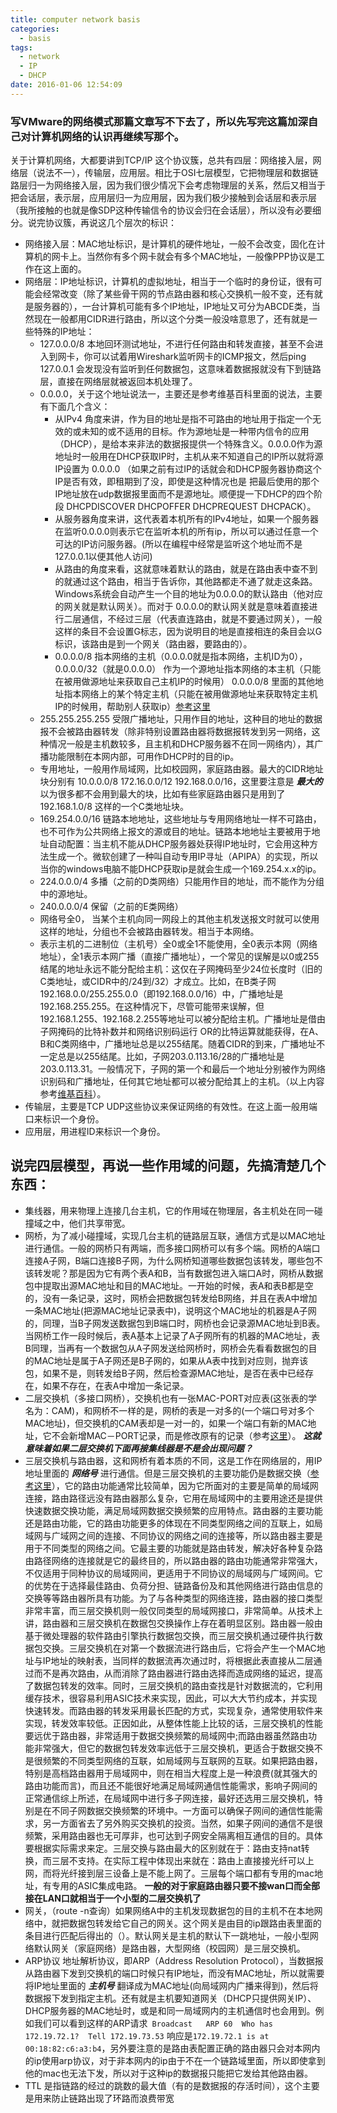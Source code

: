 ```yaml
---
title: computer network basis
categories:
  - basis
tags:
  - network
  - IP
  - DHCP
date: 2016-01-06 12:54:09
---
```


### 写VMware的网络模式那篇文章写不下去了，所以先写完这篇加深自己对计算机网络的认识再继续写那个。

关于计算机网络，大都要讲到TCP/IP 这个协议簇，总共有四层：网络接入层，网络层（说法不一），传输层，应用层。相比于OSI七层模型，它把物理层和数据链路层归一为网络接入层，因为我们很少情况下会考虑物理层的关系，然后又相当于把会话层，表示层，应用层归一为应用层，因为我们极少接触到会话层和表示层（我所接触的也就是像SDP这种传输信令的协议会归在会话层），所以没有必要细分。说完协议簇，再说这几个层次的标识：
<!--more-->
  * 网络接入层：MAC地址标识，是计算机的硬件地址，一般不会改变，固化在计算机的网卡上。当然你有多个网卡就会有多个MAC地址，一般像PPP协议是工作在这上面的。
  * 网络层：IP地址标识，计算机的虚拟地址，相当于一个临时的身份证，很有可能会经常改变（除了某些骨干网的节点路由器和核心交换机一般不变，还有就是服务器的），一台计算机可能有多个IP地址，IP地址又可分为ABCDE类，当然现在一般都用CIDR进行路由，所以这个分类一般没啥意思了，还有就是一些特殊的IP地址：
    * 127.0.0.0/8 本地回环测试地址，不进行任何路由和转发直接，甚至不会进入到网卡，你可以试着用Wireshark监听网卡的ICMP报文，然后ping 127.0.0.1 会发现没有监听到任何数据包，这意味着数据报就没有下到链路层，直接在网络层就被返回本机处理了。
    * 0.0.0.0，关于这个地址说法一，主要还是参考维基百科里面的说法，主要有下面几个含义：
      * 从IPv4 角度来讲，作为目的地址是指不可路由的地址用于指定一个无效的或未知的或不适用的目标。作为源地址是一种带内信令的应用（DHCP），是给本来非法的数据报提供一个特殊含义。0.0.0.0作为源地址时一般用在DHCP获取IP时，主机从来不知道自己的IP所以就将源IP设置为 0.0.0.0 （如果之前有过IP的话就会和DHCP服务器协商这个IP是否有效，即租期到了没，即使是这种情况也是 把最后使用的那个IP地址放在udp数据报里面而不是源地址。顺便提一下DHCP的四个阶段 DHCPDISCOVER DHCPOFFER DHCPREQUEST DHCPACK）。
      * 从服务器角度来讲，这代表着本机所有的IPv4地址，如果一个服务器在监听0.0.0.0则表示它在监听本机的所有ip，所以可以通过任意一个可达的IP访问服务器。(所以在编程中经常是监听这个地址而不是127.0.0.1以便其他人访问)
      * 从路由的角度来看，这就意味着默认的路由，就是在路由表中查不到的就通过这个路由，相当于告诉你，其他路都走不通了就走这条路。Windows系统会自动产生一个目的地址为0.0.0.0的默认路由（他对应的网关就是默认网关）。而对于 0.0.0.0的默认网关就是意味着直接进行二层通信，不经过三层（代表直连路由，就是不要通过网关），一般这样的条目不会设置G标志，因为说明目的地是直接相连的条目会以G标识，该路由是到一个网关（路由器，要路由的）。
      * 0.0.0.0/8 指本网络的主机（0.0.0.0就是指本网络，主机ID为0），0.0.0.0/32（就是0.0.0.0） 作为一个源地址指本网络的本主机（只能在被用做源地址来获取自己主机IP的时候用） 0.0.0.0/8 里面的其他地址指本网络上的某个特定主机（只能在被用做源地址来获取特定主机IP的时候用，帮助别人获取ip）[参考这里](http://superuser.com/questions/388056/where-are-addresses-from-the-network-0-0-0-0-8-used-in-practice)
    * 255.255.255.255 受限广播地址，只用作目的地址，这种目的地址的数据报不会被路由器转发（除非特别设置路由器将数据报转发到另一网络，这种情况一般是主机数较多，且主机和DHCP服务器不在同一网络内），其广播功能限制在本网内部，可用作DHCP时的目的ip。
    * 专用地址，一般用作局域网，比如校园网，家庭路由器。最大的CIDR地址块分别有 10.0.0.0/8 172.16.0.0/12 192.168.0.0/16，这里要注意是 ***最大的*** 以为很多都不会用到最大的块，比如有些家庭路由器只是用到了 192.168.1.0/8 这样的一个C类地址块。
    * 169.254.0.0/16 链路本地地址，这些地址与专用网络地址一样不可路由，也不可作为公共网络上报文的源或目的地址。链路本地地址主要被用于地址自动配置：当主机不能从DHCP服务器处获得IP地址时，它会用这种方法生成一个。微软创建了一种叫自动专用IP寻址（APIPA）的实现，所以当你的windows电脑不能DHCP获取ip是就会生成一个169.254.x.x的ip。
    * 224.0.0.0/4	多播（之前的D类网络）只能用作目的地址，而不能作为分组中的源地址。
    * 240.0.0.0/4	保留（之前的E类网络）
    * 网络号全0， 当某个主机向同一网段上的其他主机发送报文时就可以使用这样的地址，分组也不会被路由器转发。相当于本网络。
    * 表示主机的二进制位（主机号）全0或全1不能使用，全0表示本网（网络地址），全1表示本网广播（直接广播地址），一个常见的误解是以0或255结尾的地址永远不能分配给主机：这仅在子网掩码至少24位长度时（旧的C类地址，或CIDR中的/24到/32）才成立。比如，在B类子网192.168.0.0/255.255.0.0（即192.168.0.0/16）中，广播地址是192.168.255.255。在这种情况下，尽管可能带来误解，但192.168.1.255、192.168.2.255等地址可以被分配给主机。广播地址是借由子网掩码的比特补数并和网络识别码运行 OR的比特运算就能获得，在A、B和C类网络中，广播地址总是以255结尾。随着CIDR的到来，广播地址不一定总是以255结尾。比如，子网203.0.113.16/28的广播地址是203.0.113.31。一般情况下，子网的第一个和最后一个地址分别被作为网络识别码和广播地址，任何其它地址都可以被分配给其上的主机。（以上内容参考[维基百科](https://zh.wikipedia.org/wiki/IPv4)）。
  * 传输层，主要是TCP UDP这些协议来保证网络的有效性。在这上面一般用端口来标识一个身份。
  * 应用层，用进程ID来标识一个身份。

## 说完四层模型，再说一些作用域的问题，先搞清楚几个东西：
  * 集线器，用来物理上连接几台主机，它的作用域在物理层，各主机处在同一碰撞域之中，他们共享带宽。
  * 网桥，为了减小碰撞域，实现几台主机的链路层互联，通信方式是以MAC地址进行通信。一般的网桥只有两端，而多接口网桥可以有多个端。网桥的A端口连接A子网，B端口连接B子网，为什么网桥知道哪些数据包该转发，哪些包不该转发呢？那是因为它有两个表A和B，当有数据包进入端口A时，网桥从数据包中提取出源MAC地址和目的MAC地址。一开始的时候，表A和表B都是空的，没有一条记录，这时，网桥会把数据包转发给B网络，并且在表A中增加一条MAC地址(把源MAC地址记录表中)，说明这个MAC地址的机器是A子网的，同理，当B子网发送数据包到B端口时，网桥也会记录源MAC地址到B表。当网桥工作一段时候后，表A基本上记录了A子网所有的机器的MAC地址，表B同理，当再有一个数据包从A子网发送给网桥时，网桥会先看看数据包的目的MAC地址是属于A子网还是B子网的，如果从A表中找到对应则，抛弃该包，如果不是，则转发给B子网，然后检查源MAC地址，是否在表中已经存在，如果不存在，在表A中增加一条记录。
  * 二层交换机（多接口网桥），交换机也有一张MAC-PORT对应表(这张表的学名为：CAM)，和网桥不一样的是，网桥的表是一对多的(一个端口号对多个MAC地址)，但交换机的CAM表却是一对一的，如果一个端口有新的MAC地址，它不会新增MAC－PORT记录，而是修改原有的记录（参考[这里](http://network.51cto.com/art/201107/277187.htm)）。 ***这就意味着如果二层交换机下面再接集线器是不是会出现问题？***
  * 三层交换机与路由器，这和网桥有着本质的不同，这是工作在网络层的，用IP地址里面的 ***网络号*** 进行通信。但是三层交换机的主要功能仍是数据交换（[参考这里](http://www.to8to.com/yezhu/v3302.html)），它的路由功能通常比较简单，因为它所面对的主要是简单的局域网连接，路由路径远没有路由器那么复杂，它用在局域网中的主要用途还是提供快速数据交换功能，满足局域网数据交换频繁的应用特点。路由器的主要功能还是路由功能，它的路由功能更多的体现在不同类型网络之间的互联上，如局域网与广域网之间的连接、不同协议的网络之间的连接等，所以路由器主要是用于不同类型的网络之间。它最主要的功能就是路由转发，解决好各种复杂路由路径网络的连接就是它的最终目的，所以路由器的路由功能通常非常强大，不仅适用于同种协议的局域网间，更适用于不同协议的局域网与广域网间。它的优势在于选择最佳路由、负荷分担、链路备份及和其他网络进行路由信息的交换等等路由器所具有功能。为了与各种类型的网络连接，路由器的接口类型非常丰富，而三层交换机则一般仅同类型的局域网接口，非常简单。从技术上讲，路由器和三层交换机在数据包交换操作上存在着明显区别。路由器一般由基于微处理器的软件路由引擎执行数据包交换，而三层交换机通过硬件执行数据包交换。三层交换机在对第一个数据流进行路由后，它将会产生一个MAC地址与IP地址的映射表，当同样的数据流再次通过时，将根据此表直接从二层通过而不是再次路由，从而消除了路由器进行路由选择而造成网络的延迟，提高了数据包转发的效率。同时，三层交换机的路由查找是针对数据流的，它利用缓存技术，很容易利用ASIC技术来实现，因此，可以大大节约成本，并实现快速转发。而路由器的转发采用最长匹配的方式，实现复杂，通常使用软件来实现，转发效率较低。正因如此，从整体性能上比较的话，三层交换机的性能要远优于路由器，非常适用于数据交换频繁的局域网中;而路由器虽然路由功能非常强大，但它的数据包转发效率远低于三层交换机，更适合于数据交换不是很频繁的不同类型网络的互联，如局域网与互联网的互联。如果把路由器，特别是高档路由器用于局域网中，则在相当大程度上是一种浪费(就其强大的路由功能而言)，而且还不能很好地满足局域网通信性能需求，影响子网间的正常通信综上所述，在局域网中进行多子网连接，最好还选用三层交换机，特别是在不同子网数据交换频繁的环境中。一方面可以确保子网间的通信性能需求，另一方面省去了另外购买交换机的投资。当然，如果子网间的通信不是很频繁，采用路由器也无可厚非，也可达到子网安全隔离相互通信的目的。具体要根据实际需求来定。三层交换与路由最大的区别就在于：路由支持nat转换，而三层不支持。在实际工程中体现出来就在：路由上直接接光纤可以上网，而将光纤接到层三设备上是不能上网了。三层每个端口都有专用的mac地址，有专用的ASIC集成电路。 **一般的对于家庭路由器只要不接wan口而全部接在LAN口就相当于一个小型的二层交换机了**
  * 网关，（route -n查询）如果网络A中的主机发现数据包的目的主机不在本地网络中，就把数据包转发给它自己的网关。这个网关是由目的ip跟路由表里面的条目进行匹配后得出的（）。默认网关是主机的默认下一跳地址，一般小型网络默认网关（家庭网络）是路由器，大型网络（校园网）是三层交换机。
  * ARP协议 地址解析协议，即ARP（Address Resolution Protocol），当数据报从路由器下发到交换机的端口时候只有IP地址，而没有MAC地址，所以就需要将IP地址里面的 ***主机号*** 翻译成为MAC地址(向局域网内广播来得到)，然后将数据报下发到指定主机。还有就是主机要知道网关（DHCP只提供网关IP）、DHCP服务器的MAC地址时，或是和同一局域网内的主机通信时也会用到。例如我们可以看到这样的ARP请求`	Broadcast	ARP	60	Who has 172.19.72.1?  Tell 172.19.73.53` 响应是`172.19.72.1 is at 00:18:82:c6:a3:b4`，另外要注意的是路由表配置正确的路由器只会对本网内的ip使用arp协议，对于非本网内的ip由于不在一个链路域里面，所以即使拿到他的mac也无法下发，所以对于这种ip的数据报只能把它发给其他路由器。
  * TTL 是指链路的经过的跳数的最大值（有的是数据报的存活时间），这个主要是用来防止链路出现了环路而浪费带宽

